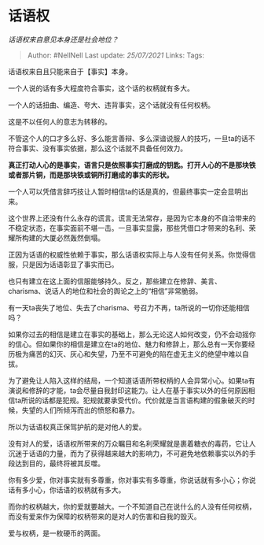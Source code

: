 # 话语权
*话语权来自意见本身还是社会地位？*

> Author: #NellNell
Last update: *25/07/2021*
Links:
Tags:

话语权来自且只能来自于【事实】本身。

一个人说的话有多大程度符合事实，这个话的权柄就有多大。

一个人的话扭曲、编造、夸大、违背事实，这个话就没有任何权柄。

这是不以任何人的意志为转移的。

不管这个人的口才多么好、多么能言善辩、多么深谙说服人的技巧，一旦ta的话不符合事实、没有事实依据，那么这个话就不具备任何效力。

**真正打动人心的是事实，语言只是依照事实打磨成的钥匙。打开人心的不是那块铁或者那片铜，而是那块铁或铜所打磨成的事实的形状。**

一个人可以凭借言辞巧技让人暂时相信ta的话是真的，但最终事实一定会显明出来。

这个世界上还没有什么永存的谎言。谎言无法常存，是因为它本身的不自洽带来的不稳定状态，在事实面前不堪一击。一旦事实显露，那些凭借口才带来的名利、荣耀所构建的大厦必然轰然倒塌。

正因为话语的权威性依赖于事实，那么话语权实际上与人没有任何关系。你觉得信服，只是因为话语彰显了事实而已。

也只有建立在这上面的信服能够持久。反之，那些建立在修辞、美言、charisma、说话人的地位和社会的舆论之上的“相信”非常脆弱。

有一天ta丧失了地位、失去了charisma、号召力不再，ta所说的一切你还能相信吗？

如果你过去的相信是建立在事实的基础上，那么无论这人如何改变，仍不会动摇你的信心。但如果你的相信是建立在ta的地位、魅力和修辞上，那么总有一天你要经历极为痛苦的幻灭、灰心和失望，乃至不可避免的陷在虚无主义的绝望中难以自拔。

为了避免让人陷入这样的结局，一个知道话语所带权柄的人会异常小心。如果ta有演说和修辞的才能，ta会尽量自我封印这能力。让人在基于事实以外的任何原因相信ta所说的话都是犯规。犯规就要承受代价。代价就是当言语构建的假象破灭的时候，失望的人们所倾泻而出的愤怒和暴力。

所以为话语权真正保驾护航的是对他人的爱。

没有对人的爱，话语权所带来的万众瞩目和名利荣耀就是裹着糖衣的毒药，它让人沉迷于话语的力量，而为了获得越来越大的影响力，不可避免地依赖事实以外的手段达到目的，最终将被其反噬。

你有多少爱，你对事实就有多尊重，你对事实有多尊重，你说话就有多小心；你说话有多小心，你话语的权柄就有多大。

而你的权柄越大，你的爱就要越大。一个不知道自己在说什么的人没有任何权柄，而没有爱来作为保障的权柄带来的是对人的伤害和自我的毁灭。

爱与权柄，是一枚硬币的两面。
